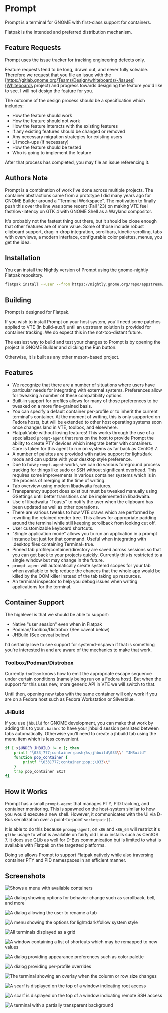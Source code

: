# Prompt

Prompt is a terminal for GNOME with first-class support for containers.

Flatpak is the intended and preferred distribution mechanism.


## Feature Requests

Prompt uses the issue tracker for tracking engineering defects only.

Feature requests tend to be long, drawn out, and never fully solvable.
Therefore we request that you file an issue with the
[https://gitlab.gnome.org/Teams/Design/whiteboards/-/issues](Whiteboards project)
and progress towards designing the feature you'd like to see. I will not design
the feature for you.

The outcome of the design process should be a specification which includes:

 * How the feature should work
 * How the feature should not work
 * How the feature interacts with the existing features
 * If any existing features should be changed or removed
 * Any necessary migration strategies for existing users
 * UI mock-ups (if necessary)
 * How the feature should be tested
 * Who is going to implement the feature

After that process has completed, you may file an issue referencing it.


## Authors Note

Prompt is a combination of work I've done across multiple projects. The
container abstractions came from a prototype I did many years ago for GNOME
Builder around a "Terminal Workspace". The motivation to finally push this
over the line was some recent (Fall '23) on making VTE feel fast/low-latency
on GTK 4 with GNOME Shell as a Wayland compositor.

It's probably not the fastest thing out there, but it should be close enough
that other features are of more value.  Some of those include robust
clipboard support, drag-n-drop integration, scrollbars, kinetic scrolling,
tabs with overviews, a modern interface, configurable color palettes, menus,
you get the idea.


## Installation

You can install the Nightly version of Prompt using the gnome-nightly
Flatpak repository.

```sh
flatpak install --user --from https://nightly.gnome.org/repo/appstream/org.gnome.Prompt.Devel.flatpakref
```


## Building

Prompt is designed for Flatpak.

If you wish to install Prompt on your host system, you'll need some patches
applied to VTE (in build-aux/) until an upstream solution is provided for
container tracking. We do expect this in the not-too-distant future.

The easiest way to build and test your changes to Prompt is by opening the
project in GNOME Builder and clicking the Run button.

Otherwise, it is built as any other meson-based project.


## Features

 * We recognize that there are a number of situations where users have
   particular needs for integrating with external systems. Preferences allow
   for tweaking a number of these compatibility options.
 * Built-in support for profiles allows for many of those preferences to
   be tweaked on a more fine-grained basis.
 * You can specify a default container per-profile or to inherit the current
   terminal's container. At the moment of writing, this is only supported on
   Fedora hosts, but will be extended to other host operating systems soon
   once changes land in VTE, toolbox, and elsewhere.
 * Flatpak'able without losing features! This works through the use of a
   specialized `prompt-agent` that runs on the host to provide Prompt the
   ability to create PTY devices which integrate better with containers.
   Care is taken for this agent to run on systems as far back as CentOS 7.
 * A number of palettes are provided with native support for light/dark mode
   and can update with your desktop style preference.
 * Due to how `prompt-agent` works, we can do various foreground process
   tracking for things like sudo or SSH without significant overhead. This
   requires some improvements in various container systems which is in the
   process of merging at the time of writing.
 * Tab overview using modern libadwaita features.
 * Transparency support does exist but must be tweaked manually using GSettings
   until better transitions can be implemented in libadwaita.
 * Use of libadwaita "Toasts" to notify the user when the clipboard has been
   updated as well as other operations.
 * There are various tweaks to how VTE draws which are performed by rewriting
   the retained render tree. This allows for appropriate padding around the
   terminal while still keeping scrollback from looking cut off.
 * User customizable keyboard shortcuts.
 * "Single application mode" allows you to run an application in a prompt
   instance but just for that command. Useful when integrating with
   .desktop files containing Terminal=true.
 * Pinned tab profile/container/directory are saved across sessions so that
   you can get back to your projects quickly. Currently this is restricted
   to a single window but may change in the future.
 * `prompt-agent` will automatically create systemd scopes for your tab
   when available to help reduce the chances that the whole app would be
   killed by the OOM killer instead of the tab taking up resources.
 * An terminal inspector to help you debug issues when writing applications
   for the terminal.


## Container Support

The highlevel is that we should be able to support:

 * Native "user session" even when in Flatpak
 * Podman/Toolbox/Distrobox (See caveat below)
 * JHBuild (See caveat below)

I'd certainly love to see support for systemd-nspawn if that is something
you're interested in and are aware of the mechanics to make that work.


### Toolbox/Podman/Distrobox

Currently `toolbox` knows how to emit the appropriate escape sequence under
certain conditions (namely being run on a Fedora host). But when the support
for this uses new, more generic API in VTE we will switch to that.

Until then, opening new tabs with the same container will only work if you are
on a Fedora host such as Fedora Workstation or Silverblue.


### JHBuild

If you use `jhbuild` for GNOME development, you can make that work by adding
this to your `.bashrc` to have your jhbuild session persisted between tabs
automatically. Otherwise you'll need to create a jhbuild tab using the menu
item which is less convenient.

```sh
if [ x$UNDER_JHBUILD != x ]; then
    printf "\033]777;container;push;%s;jhbuild\033\\" "JHBuild"
    function pop_container {
        printf "\033]777;container;pop;;\033\\"
    }
    trap pop_container EXIT
fi
```


## How it Works

Prompt has a small `prompt-agent` that manages PTY, PID tracking, and
container monitoring. This is spawned on the host-system similar to how you
would execute a new shell. However, it communicates with the UI via D-Bus
serialization over a point-to-point `socketpair()`.

It is able to do this because `prompg-agent`, on `x86` and `x86_64` will
restrict it's `glibc` usage to what is available on fairly old Linux
installs such as CentOS 7. It does use GLib as well for D-Bus communication
but is limited to what is available with Flatpak on the targetted platforms.

Doing so allows Prompt to support Flatpak natively while also traversing
container PTY and PID namespaces in an efficient manner.


## Screenshots

![Shows a menu with available containers](https://gitlab.gnome.org/chergert/prompt/-/raw/main/data/screenshots/containers-menu.png "Containers are automatically discovered and displayed")

![A dialog showing options for behavior change such as scrollback, bell, and more](https://gitlab.gnome.org/chergert/prompt/-/raw/main/data/screenshots/change-behavior.png "Many behaviors of the terminal may be tweaked to user preference")

![A dialog allowing the user to rename a tab](https://gitlab.gnome.org/chergert/prompt/-/raw/main/data/screenshots/rename-tab.png "You may rename a tab by providing a prefix to the title")

![A menu showing the options for light/dark/follow system style](https://gitlab.gnome.org/chergert/prompt/-/raw/main/data/screenshots/integrated-dark-mode.png "Palettes provide an integrated dark mode")

![All terminals displayed as a grid](https://gitlab.gnome.org/chergert/prompt/-/raw/main/data/screenshots/tab-overview.png "You can see an overview of your tabs at any time")

![A window containing a list of shortcuts which may be remapped to new values](https://gitlab.gnome.org/chergert/prompt/-/raw/main/data/screenshots/shortcut-editing.png "Many shortcuts may be remapped to user preference")

![A dialog providing appearance preferences such as color palette](https://gitlab.gnome.org/chergert/prompt/-/raw/main/data/screenshots/palette-selector.png "Built-in color palettes provide both dark and light mode variants")

![A dialog providing per-profile overrides](https://gitlab.gnome.org/chergert/prompt/-/raw/main/data/screenshots/edit-profile.png "Profiles allow for overriding a number of features such as default container")

![The terminal showing an overlay when the column or row size changes](https://gitlab.gnome.org/chergert/prompt/-/raw/main/data/screenshots/columns-and-rows.png "A column and row size indicator is displayed when resizing the window")

![A scarf is displayed on the top of a window indicating root access](https://gitlab.gnome.org/chergert/prompt/-/raw/main/data/screenshots/sudo-tracking.png "The terminal will remind you when you're root on the local system")

![A scarf is displayed on the top of a window indicating remote SSH access](https://gitlab.gnome.org/chergert/prompt/-/raw/main/data/screenshots/ssh-tracking.png "The terminal will remind you when you're on a remote system")

![A terminal with a partially transparent background](https://gitlab.gnome.org/chergert/prompt/-/raw/main/data/screenshots/transparency.png "Transparency support is available for the daring")
